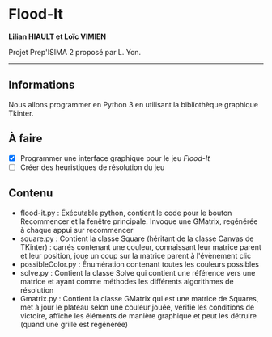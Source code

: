 # Flood-It

**Lilian HIAULT et Loïc VIMIEN**

Projet Prep'ISIMA 2 proposé par L. Yon.

---

## Informations

Nous allons programmer en Python 3 en utilisant la bibliothèque graphique Tkinter.

## À faire

- [x] Programmer une interface graphique pour le jeu *Flood-It*
- [ ] Créer des heuristiques de résolution du jeu

## Contenu

- flood-it.py : Éxécutable python, contient le code pour le bouton Recommencer et la fenêtre principale. Invoque une GMatrix, regénérée à chaque appui sur recommencer
- square.py : Contient la classe Square (héritant de la classe Canvas de TKinter) : carrés contenant une couleur, connaissant leur matrice parent et leur position, joue un coup sur la matrice parent à l'évènement clic
- possibleColor.py : Énumération contenant toutes les couleurs possibles
- solve.py : Contient la classe Solve qui contient une référence vers une matrice et ayant comme méthodes les différents algorithmes de résolution
- Gmatrix.py : Contient la classe GMatrix qui est une matrice de Squares, met à jour le plateau selon une couleur jouée, vérifie les conditions de victoire, affiche les éléments de manière graphique et peut les détruire (quand une grille est regénérée)